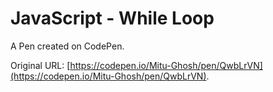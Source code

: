# JavaScript - While Loop

A Pen created on CodePen.

Original URL: [https://codepen.io/Mitu-Ghosh/pen/QwbLrVN](https://codepen.io/Mitu-Ghosh/pen/QwbLrVN).

